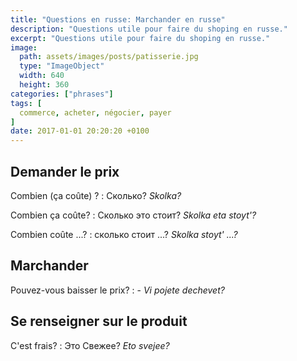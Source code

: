 ```yaml
---
title: "Questions en russe: Marchander en russe"
description: "Questions utile pour faire du shoping en russe."
excerpt: "Questions utile pour faire du shoping en russe."
image:
  path: assets/images/posts/patisserie.jpg
  type: "ImageObject"
  width: 640
  height: 360
categories: ["phrases"]
tags: [
  commerce, acheter, négocier, payer
]
date: 2017-01-01 20:20:20 +0100
---
```


## Demander le prix

Combien (ça coûte) ?
: Сколько?
*Skolka?*

Combien ça coûte?
: Сколько это стоит?
*Skolka eta stoyt'?*

Combien coûte ...?
: сколько стоит ...?
*Skolka stoyt' ...?*


## Marchander

Pouvez-vous baisser le prix?
: -
*Vi pojete dechevet?*

## Se renseigner sur le produit

C'est frais?
: Это Свежее?
*Eto svejee?*
